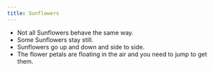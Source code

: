 ```yaml
---
title: Sunflowers
---
```


- Not all Sunflowers behave the same way.
- Some Sunflowers stay still.
- Sunflowers go up and down and side to side.
- The flower petals are floating in the air and you need to jump to
  get them.
